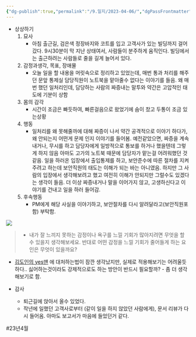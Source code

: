 ```yaml
---
{"dg-publish":true,"permalink":"/9.일지/2023-04-06/","dgPassFrontmatter":true,"noteIcon":""}
---
```




- 상상하기
	1. 묘사
		- 아침 출근길, 검은색 정장바지와 코트를 입고 고객사가 있는 빌딩까지 걸어갔다. 9시30분이 막 지난 상태여서, 사람들이 분주하게 움직인다. 빌딩에서는 출근하려는 사람들로 줄을 길게 늘어서 있다.
	2. 감정과생각, 목표, 장애물
		- 오늘 일을 할 내용을 머릿속으로 정리하고 있었는데, 매번 통과 처리를 해주던 문앞 통제실 담당직원이 노트북을 맡아줄수 없다는 이야기를 들음. 왜 매번 했던 일처리인데, 담당하는 사람의 짜증내는 말투와 약간은 고압적인 태도에 기분이 상함
	3.  몸의 감각
		- 시간이 조금은 빠듯하여, 빠른걸음으로 왔었기에 숨이 찼고 두통이 조금 있는상황
	4. 행동
		- 일처리를 왜 못해줄까에 대해 짜증이 나서 약간 공격적으로 이야기 하다가, 왜 안되는지 어떤게 문제 인지 이야기를 들어봄. 예전같았으면, 짜증을 계속 내거나, 무시를 하고 담당자에게 일방적으로 통보를 하거나 했을텐데 그렇게 하지 않음
		  아마도 고가의 노트북 때문에 담당자가 맡는걸 어려워했던 것 같음.	일을 하러온 입장에서 출입통제를 하고, 보안준수에 따른 절차를 지켜주려고 하는데 보안직원의 태도는 이해가 되는 바는 아니였음. 하지만 그 사람의 입장에서 생각해보려고 했고 여전히 이해가 안되지만 그럴수도 있겠다는 생각이 들음. 더 이상 짜증내거나 말을 이어가지 않고, 고생하신다고 이야기를 건내고 일을 하러 들어감. 
	5. 후속행동
		- PM에게 해당 사실을 이야기하고, 보안절차를 다시 알려달라고(보안직원포함) 부탁함. 

![](https://i.imgur.com/43wlJBR.png)



> - 내가 잘 느끼지 못하는 감정이나 욕구를 느낄 기회가 많아지려면 무엇을 할 수 있을지 생각해보세요. 반대로 어떤 감정을 느낄 기회가 줄어들게 하는 요인은 무엇이 있을까요?

- [김도인의 yes맨](https://m.blog.naver.com/PostView.naver?isHttpsRedirect=true&blogId=yuhwaira&logNo=221178568046) 에 대처하는법이 잠깐 생각났지만, 실제로 적용해보기는 어려울듯하다..
	  싫어하는것이라도 강제적으로도 하는 방안이 반드시 필요할까? - 좀 더 생각해보기로 함.

- 감사
	- 퇴근길에 앉아서 올수 있었다.
	- 작년에 일했던 고객사로부터 (같이 일을 하지 않았던 사람에게), 문서 리뷰가 다시 들어옴. 아마도 보고서가 마음에 들었던거 같다.

#23년4월 